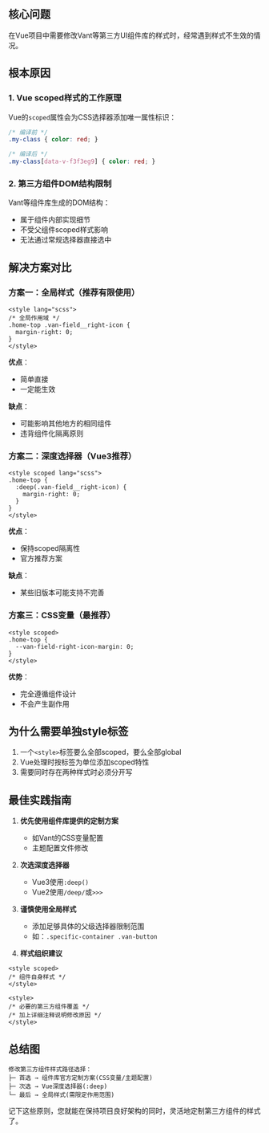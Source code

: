 ## 核心问题

在Vue项目中需要修改Vant等第三方UI组件库的样式时，经常遇到样式不生效的情况。

## 根本原因

### 1. Vue scoped样式的工作原理

Vue的`scoped`属性会为CSS选择器添加唯一属性标识：
```css
/* 编译前 */
.my-class { color: red; }

/* 编译后 */
.my-class[data-v-f3f3eg9] { color: red; }
```

### 2. 第三方组件DOM结构限制

Vant等组件库生成的DOM结构：
- 属于组件内部实现细节
- 不受父组件scoped样式影响
- 无法通过常规选择器直接选中

## 解决方案对比

### 方案一：全局样式（推荐有限使用）
```vue
<style lang="scss">
/* 全局作用域 */
.home-top .van-field__right-icon {
  margin-right: 0;
}
</style>
```
**优点**：
- 简单直接
- 一定能生效

**缺点**：
- 可能影响其他地方的相同组件
- 违背组件化隔离原则

### 方案二：深度选择器（Vue3推荐）
```vue
<style scoped lang="scss">
.home-top {
  :deep(.van-field__right-icon) {
    margin-right: 0;
  }
}
</style>
```
**优点**：
- 保持scoped隔离性
- 官方推荐方案

**缺点**：
- 某些旧版本可能支持不完善

### 方案三：CSS变量（最推荐）
```vue
<style scoped>
.home-top {
  --van-field-right-icon-margin: 0;
}
</style>
```
**优势**：
- 完全遵循组件设计
- 不会产生副作用

## 为什么需要单独style标签

1. 一个`<style>`标签要么全部scoped，要么全部global
2. Vue处理时按标签为单位添加scoped特性
3. 需要同时存在两种样式时必须分开写

## 最佳实践指南

1. **优先使用组件库提供的定制方案**
   - 如Vant的CSS变量配置
   - 主题配置文件修改

2. **次选深度选择器**
   - Vue3使用`:deep()`
   - Vue2使用`/deep/`或`>>>`

3. **谨慎使用全局样式**
   - 添加足够具体的父级选择器限制范围
   - 如：`.specific-container .van-button`

4. **样式组织建议**
```vue
<style scoped>
/* 组件自身样式 */
</style>

<style>
/* 必要的第三方组件覆盖 */
/* 加上详细注释说明修改原因 */
</style>
```

## 总结图

```
修改第三方组件样式路径选择：
├─ 首选 → 组件库官方定制方案(CSS变量/主题配置)
├─ 次选 → Vue深度选择器(:deep)
└─ 最后 → 全局样式(需限定作用范围)
```

记下这些原则，您就能在保持项目良好架构的同时，灵活地定制第三方组件的样式了。